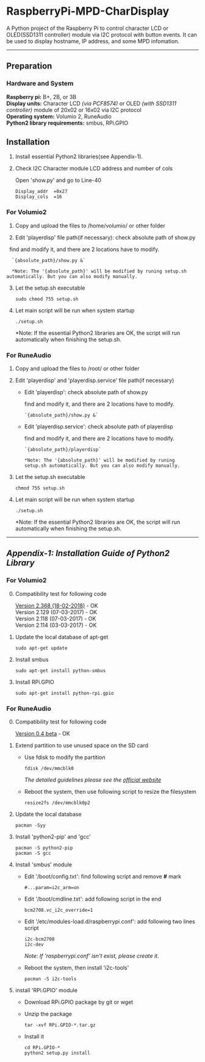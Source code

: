 
# RaspberryPi-MPD-CharDisplay

A Python project of the Raspberry Pi to control character LCD or OLED(SSD1311 controller) module via I2C protocol with button events. It can be used to display hostname, IP address, and some MPD infomation.

---

## Preparation

### Hardware and System

   **Raspberry pi:** B+, 2B, or 3B
   </br>
   **Display units:** Character LCD *(via PCF8574)* or OLED *(with SSD1311 controller)* module of 20x02 or 16x02 via I2C protocol
   </br>
   **Operating system:** Volumio 2, RuneAudio
   </br>
   **Python2 library requirements:** smbus, RPi.GPIO

## Installation

1. Install essential Python2 libraries(see Appendix-1).

2. Check I2C Character module LCD address and number of cols

   Open 'show.py' and go to Line-40

      `Display_addr  =0x27`
      </br>
      `Display_cols  =16`

### For Volumio2

1. Copy and upload the files to /home/volumio/ or other folder

2. Edit 'playerdisp' file path(if necessary): check absolute path of show.py

   find and modify it, and there are 2 locations have to modify.
 
      `{absolute_path}/show.py &`

      *Note: The '{absolute_path}' will be modified by runing setup.sh automatically. But you can also modify manually.
   
3. Let the setup.sh executable

   `sudo chmod 755 setup.sh`
   
4. Let main script will be run when system startup

   `./setup.sh`
   
   *Note: If the essential Python2 libraries are OK, the script will run automatically when finishing the setup.sh.
   
### For RuneAudio

1. Copy and upload the files to /root/ or other folder

2. Edit 'playerdisp' and 'playerdisp.service' file path(if necessary)

   - Edit 'playerdisp': check absolute path of show.py

      find and modify it, and there are 2 locations have to modify.

         `{absolute_path}/show.py &`

   - Edit 'playerdisp.service': check absolute path of playerdisp

      find and modify it, and there are 2 locations have to modify.

         `{absolute_path}/playerdisp`

         *Note: The '{absolute_path}' will be modified by runing setup.sh automatically. But you can also modify manually.
   
3. Let the setup.sh executable

   `chmod 755 setup.sh`
   
4. Let main script will be run when system startup

   `./setup.sh`
   
   *Note: If the essential Python2 libraries are OK, the script will run automatically when finishing the setup.sh.

---

## *Appendix-1: Installation Guide of Python2 Library*

### For Volumio2

0. Compatibility test for following code

   [Version 2.368 (18-02-2018)](https://volumio.org/get-started/ "Volumio >> Download") - OK
   </br>
   Version 2.129 (07-03-2017) - OK
   </br>
   Version 2.118 (07-03-2017) - OK
   </br>
   Version 2.114 (03-03-2017) - OK

1. Update the local database of apt-get

   `sudo apt-get update`

2. Install smbus

   `sudo apt-get install python-smbus`

3. Install RPi.GPIO

   `sudo apt-get install python-rpi.gpio`

### For RuneAudio

0. Compatibility test for following code

   [Version 0.4 beta](http://www.runeaudio.com/forum/runeaudio-0-4-beta-for-raspberry-pi2-3-t4434.html "Forum >> Development and Support >> Raspberry Pi >> RuneAudio 0.4-beta for Raspberry Pi2/3") - OK

1. Extend partition to use unused space on the SD card

   - Use fdisk to modify the partition

      `fdisk /dev/mmcblk0`
      
      *The detailed guidelines please see the [official website](http://www.runeaudio.com/documentation/troubleshooting/extend-partition-sd/ "RuneAudio documentation >> Troubleshooting >> Extend a partition")*

   - Reboot the system, then use following script to resize the filesystem

      `resize2fs /dev/mmcblk0p2`

2. Update the local database

   `pacman -Syy`

3. Install 'python2-pip' and 'gcc'

   `pacman -S python2-pip`
   </br>
   `pacman -S gcc`

3. Install 'smbus' module

   - Edit '/boot/config.txt': find following script and remove **#** mark

      `#...param=i2c_arm=on`

   - Edit '/boot/cmdline.txt': add following script in the end
   
      `bcm2708.vc_i2c_override=1`
   
   - Edit '/etc/modules-load.d/raspberrypi.conf': add following two lines script
      
      `i2c-bcm2708`
      </br>
      `i2c-dev`
   
      *Note: If 'raspberrypi.conf' isn't exist, please create it.*
      
   - Reboot the system, then install 'i2c-tools'
   
      `pacman -S i2c-tools`
   
4. install 'RPi.GPIO' module

   - Download RPi.GPIO package by git or wget
   
   - Unzip the package
   
      `tar -xvf RPi.GPIO-*.tar.gz`
      
   - Install it
   
      `cd RPi.GPIO-*`
      </br>
      `python2 setup.py install`
